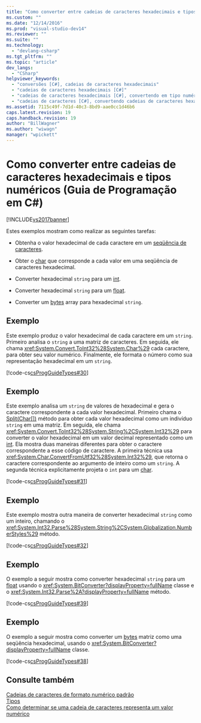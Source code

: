 ```yaml
---
title: "Como converter entre cadeias de caracteres hexadecimais e tipos num&#233;ricos (Guia de Programa&#231;&#227;o em C#) | Microsoft Docs"
ms.custom: ""
ms.date: "12/14/2016"
ms.prod: "visual-studio-dev14"
ms.reviewer: ""
ms.suite: ""
ms.technology: 
  - "devlang-csharp"
ms.tgt_pltfrm: ""
ms.topic: "article"
dev_langs: 
  - "CSharp"
helpviewer_keywords: 
  - "conversões [C#], cadeias de caracteres hexadecimais"
  - "cadeias de caracteres hexadecimais [C#]"
  - "cadeias de caracteres hexadecimais [C#], convertendo em tipo numérico"
  - "cadeias de caracteres [C#], convertendo cadeias de caracteres hexadecimais"
ms.assetid: 7115c49f-7d1d-40c3-8bd9-aae0cc1d46b6
caps.latest.revision: 19
caps.handback.revision: 19
author: "BillWagner"
ms.author: "wiwagn"
manager: "wpickett"
---
```

# Como converter entre cadeias de caracteres hexadecimais e tipos num&#233;ricos (Guia de Programa&#231;&#227;o em C#)
[!INCLUDE[vs2017banner](../../../csharp/includes/vs2017banner.md)]

Estes exemplos mostram como realizar as seguintes tarefas:  
  
-   Obtenha o valor hexadecimal de cada caractere em um  [seqüência de caracteres](../../../csharp/language-reference/keywords/string.md).  
  
-   Obter o  [char](../../../csharp/language-reference/keywords/char.md) que corresponde a cada valor em uma seqüência de caracteres hexadecimal.  
  
-   Converter hexadecimal `string` para um  [int](../../../csharp/language-reference/keywords/int.md).  
  
-   Converter hexadecimal `string` para um  [float](../../../csharp/language-reference/keywords/float.md).  
  
-   Converter um  [bytes](../../../csharp/language-reference/keywords/byte.md) array para hexadecimal `string`.  
  
## Exemplo  
 Este exemplo produz o valor hexadecimal de cada caractere em um `string`.  Primeiro analisa o `string` a uma matriz de caracteres.  Em seguida, ele chama <xref:System.Convert.ToInt32%28System.Char%29> cada caractere, para obter seu valor numérico.  Finalmente, ele formata o número como sua representação hexadecimal em um `string`.  
  
 [!code-cs[csProgGuideTypes#30](../../../csharp/programming-guide/nullable-types/codesnippet/CSharp/how-to-convert-between-hexadecimal-strings-and-numeric-types_1.cs)]  
  
## Exemplo  
 Este exemplo analisa um `string` de valores de hexadecimal e gera o caractere correspondente a cada valor hexadecimal.  Primeiro chama o [Split\(Char\[\]\)](assetId:///M:System.String.Split(System.Char[])?qualifyHint=False&autoUpgrade=False) método para obter cada valor hexadecimal como um indivíduo `string` em uma matriz.  Em seguida, ele chama <xref:System.Convert.ToInt32%28System.String%2CSystem.Int32%29> para converter o valor hexadecimal em um valor decimal representado como um  [int](../../../csharp/language-reference/keywords/int.md).  Ela mostra duas maneiras diferentes para obter o caractere correspondente a esse código de caractere.  A primeira técnica usa <xref:System.Char.ConvertFromUtf32%28System.Int32%29>, que retorna o caractere correspondente ao argumento de inteiro como um `string`.  A segunda técnica explicitamente projeta o `int` para um  [char](../../../csharp/language-reference/keywords/char.md).  
  
 [!code-cs[csProgGuideTypes#31](../../../csharp/programming-guide/nullable-types/codesnippet/CSharp/how-to-convert-between-hexadecimal-strings-and-numeric-types_2.cs)]  
  
## Exemplo  
 Este exemplo mostra outra maneira de converter hexadecimal `string` como um inteiro, chamando o <xref:System.Int32.Parse%28System.String%2CSystem.Globalization.NumberStyles%29> método.  
  
 [!code-cs[csProgGuideTypes#32](../../../csharp/programming-guide/nullable-types/codesnippet/CSharp/how-to-convert-between-hexadecimal-strings-and-numeric-types_3.cs)]  
  
## Exemplo  
 O exemplo a seguir mostra como converter hexadecimal `string` para um  [float](../../../csharp/language-reference/keywords/float.md) usando o <xref:System.BitConverter?displayProperty=fullName> classe e o <xref:System.Int32.Parse%2A?displayProperty=fullName> método.  
  
 [!code-cs[csProgGuideTypes#39](../../../csharp/programming-guide/nullable-types/codesnippet/CSharp/how-to-convert-between-hexadecimal-strings-and-numeric-types_4.cs)]  
  
## Exemplo  
 O exemplo a seguir mostra como converter um  [bytes](../../../csharp/language-reference/keywords/byte.md) matriz como uma seqüência hexadecimal, usando o <xref:System.BitConverter?displayProperty=fullName> classe.  
  
 [!code-cs[csProgGuideTypes#38](../../../csharp/programming-guide/nullable-types/codesnippet/CSharp/how-to-convert-between-hexadecimal-strings-and-numeric-types_5.cs)]  
  
## Consulte também  
 [Cadeias de caracteres de formato numérico padrão](../Topic/Standard%20Numeric%20Format%20Strings.md)   
 [Tipos](../../../visual-basic/reference/command-line-compiler/index.md)   
 [Como determinar se uma cadeia de caracteres representa um valor numérico](../../../csharp/programming-guide/strings/how-to-determine-whether-a-string-represents-a-numeric-value.md)